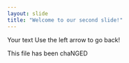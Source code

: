 ```yaml
---
layout: slide
title: "Welcome to our second slide!"
---
```

Your text
Use the left arrow to go back!

This file has been chaNGED
